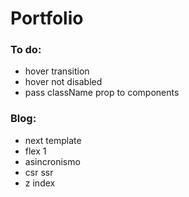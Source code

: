 # Portfolio

### To do:
- hover transition
- hover not disabled
- pass className prop to components

### Blog:
- next template
- flex 1
- asincronismo
- csr ssr
- z index

